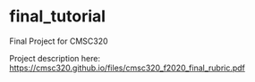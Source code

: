 # final_tutorial

Final Project for CMSC320

Project description here: https://cmsc320.github.io/files/cmsc320_f2020_final_rubric.pdf
